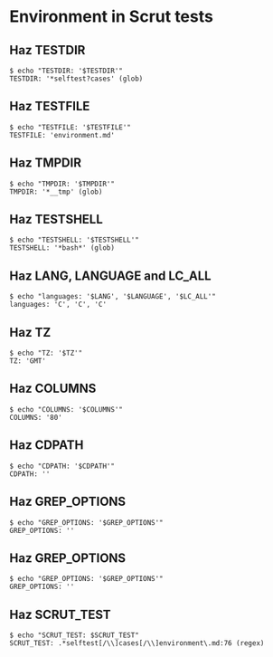 # Environment in Scrut tests

## Haz TESTDIR

```scrut
$ echo "TESTDIR: '$TESTDIR'"
TESTDIR: '*selftest?cases' (glob)
```

## Haz TESTFILE

```scrut
$ echo "TESTFILE: '$TESTFILE'"
TESTFILE: 'environment.md'
```

## Haz TMPDIR

```scrut
$ echo "TMPDIR: '$TMPDIR'"
TMPDIR: '*__tmp' (glob)
```

## Haz TESTSHELL

```scrut
$ echo "TESTSHELL: '$TESTSHELL'"
TESTSHELL: '*bash*' (glob)
```

## Haz LANG, LANGUAGE and LC_ALL

```scrut
$ echo "languages: '$LANG', '$LANGUAGE', '$LC_ALL'"
languages: 'C', 'C', 'C'
```

## Haz TZ

```scrut
$ echo "TZ: '$TZ'"
TZ: 'GMT'
```

## Haz COLUMNS

```scrut
$ echo "COLUMNS: '$COLUMNS'"
COLUMNS: '80'
```

## Haz CDPATH

```scrut
$ echo "CDPATH: '$CDPATH'"
CDPATH: ''
```

## Haz GREP_OPTIONS

```scrut
$ echo "GREP_OPTIONS: '$GREP_OPTIONS'"
GREP_OPTIONS: ''
```

## Haz GREP_OPTIONS

```scrut
$ echo "GREP_OPTIONS: '$GREP_OPTIONS'"
GREP_OPTIONS: ''
```

## Haz SCRUT_TEST

```scrut
$ echo "SCRUT_TEST: $SCRUT_TEST"
SCRUT_TEST: .*selftest[/\\]cases[/\\]environment\.md:76 (regex)
```
